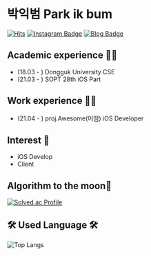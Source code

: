 # 박익범 Park ik bum
[![Hits](https://hits.seeyoufarm.com/api/count/incr/badge.svg?url=https%3A%2F%2Fgithub.com%2Fparkikbum&count_bg=%2379C83D&title_bg=%23000000&icon=&icon_color=%23E7E7E7&title=hits&edge_flat=false)](https://hits.seeyoufarm.com)
[![Instagram Badge](https://img.shields.io/badge/-Instagram-dd2a7b?style=flat-square&logo=instagram&logoColor=white&link=https://www.instagram.com/ikk.swift/)](https://www.instagram.com/ikk.swift) 
[![Blog Badge](http://img.shields.io/badge/-Blog-brightgreen?style=flat-square&logo=FF5722&link=https://ikkk.tistory.com/)](https://ikkk.tistory.com/)

## Academic experience 🤹‍♀️
- (18.03 - ) Dongguk University CSE
- (21.03 - ) SOPT 28th iOS Part


## Work experience 🤹‍♀️
- (21.04 - ) proj.Awesome(어떰) iOS Developer

## Interest 👀
- iOS Develop
- Client

## Algorithm to the moon👀
[![Solved.ac Profile](http://mazassumnida.wtf/api/v2/generate_badge?boj=pibum)](https://solved.ac/pibum/)


## 🛠 Used Language 🛠
![Top Langs](https://github-readme-stats.vercel.app/api/top-langs/?username=parkikbum&layout=compact)

<!--
**parkikbum/parkikbum** is a ✨ _special_ ✨ repository because its `README.md` (this file) appears on your GitHub profile.




